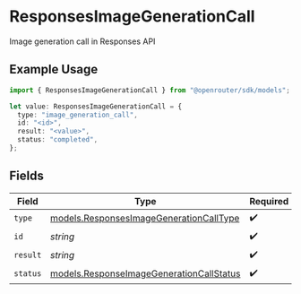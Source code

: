 # ResponsesImageGenerationCall

Image generation call in Responses API

## Example Usage

```typescript
import { ResponsesImageGenerationCall } from "@openrouter/sdk/models";

let value: ResponsesImageGenerationCall = {
  type: "image_generation_call",
  id: "<id>",
  result: "<value>",
  status: "completed",
};
```

## Fields

| Field                                                                                      | Type                                                                                       | Required                                                                                   | Description                                                                                | Example                                                                                    |
| ------------------------------------------------------------------------------------------ | ------------------------------------------------------------------------------------------ | ------------------------------------------------------------------------------------------ | ------------------------------------------------------------------------------------------ | ------------------------------------------------------------------------------------------ |
| `type`                                                                                     | [models.ResponsesImageGenerationCallType](../models/responsesimagegenerationcalltype.md)   | :heavy_check_mark:                                                                         | N/A                                                                                        |                                                                                            |
| `id`                                                                                       | *string*                                                                                   | :heavy_check_mark:                                                                         | N/A                                                                                        |                                                                                            |
| `result`                                                                                   | *string*                                                                                   | :heavy_check_mark:                                                                         | N/A                                                                                        |                                                                                            |
| `status`                                                                                   | [models.ResponseImageGenerationCallStatus](../models/responseimagegenerationcallstatus.md) | :heavy_check_mark:                                                                         | N/A                                                                                        | completed                                                                                  |